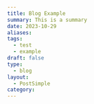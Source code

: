 ```yaml
---
title: Blog Example
summary: This is a summary
date: 2023-10-29
aliases: 
tags:
  - test
  - example
draft: false
type:
  - blog
layout:
  - PostSimple
category:
---
```


